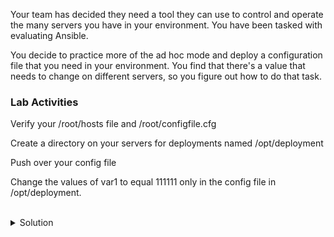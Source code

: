 Your team has decided they need a tool they can use to control and operate the many servers you have in your environment. You have been tasked with evaluating Ansible.

You decide to practice more of the ad hoc mode and deploy a configuration file that you need in your environment. You find that there's a value that needs to change on different servers, so you figure out how to do that task.

### Lab Activities
Verify your /root/hosts file and /root/configfile.cfg

Create a directory on your servers for deployments named /opt/deployment

Push over your config file

Change the values of var1 to equal 111111 only in the config file in /opt/deployment.


<br>
<details>
<summary>Solution</summary>

```plain
cat /root/hosts
```{{exec}}

```plain
cat /root/configfile.cfg
```{{exec}}

Create a Directory on each server named /opt/deployment
```plain
ansible servers -i /root/hosts -m file -a 'path=/opt/deployment state=directory'
```{{exec}}

Copy over your /root/configfile.cfg to that directory
```plain
ansible servers -i /root/hosts -m copy -a 'src=/root/configfile.cfg dest=/opt/deployment'
```{{exec}}

Let's fix a bad configuration line from 000000 to 111111 with the lineinfile module
```plain
ansible servers -i /root/hosts -m lineinfile -a "path=/opt/deployment/configfile.cfg regexp='^var1' line='var1=111111'"
```{{exec}}

Quick verification that it looks good on all servers
```plain
ansible servers -i /root/hosts -m shell -a 'cat /opt/deployment/configfile.cfg'
```{{exec}}

</details>
